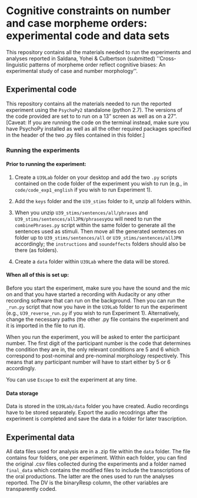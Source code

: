 # Cognitive constraints on number and case morpheme orders: experimental code and data sets

This repository contains all the materials needed to run the experiments and analyses reported in Saldana, Yohei & Culbertson (submitted) ''Cross-linguistic patterns of morpheme order reflect cognitive biases: An experimental study of case and number morphology''.

## Experimental code

This repository contains all the materials needed to run the reported experiment using the ``PsychoPy2`` standalone (python 2.7). The versions of the code provided are set to to run on a 13” screen as well as on a 27”. [Caveat: If you are running the code on the terminal instead, make sure you have PsychoPy installed as well as all the other required packages specified in the header of the two .py files contained in this folder.]

### Running the experiments

#### Prior to running the experiment:

1. Create a ``U39Lab`` folder on your desktop and add the two ``.py`` scripts contained on the code folder of the experiment you wish to run (e.g., in ``code/code_exp1_english`` if you wish to run Experiment 1).  

2. Add the ``keys`` folder and the ``U39_stims`` folder to it, unzip all folders within. 

3. When you unzip ``U39_stims/sentences/all/phrases`` and ``U39_stims/sentences/allJPN/phrases``you will need to run the ``combinePhrases.py`` script within the same folder to generate all the sentences used as stimuli. Then move all the generated sentences on folder up to ``U39_stims/sentences/all`` or ``U39_stims/sentences/allJPN`` accordingly; the ``instructions`` and ``soundeffects`` folders should also be there (as folders). 

4. Create a ``data`` folder within ``U39Lab`` where the data will be stored.

#### When all of this is set up:

Before you start the experiment, make sure you have the sound and the mic on and that you have started
a recording with Audacity or any other recording software that can run on the background. Then you can run the ``_run.py`` script that now you have in the ``U39Lab`` folder to run the experiment (e.g., ``U39_reverse_run.py`` if you wish to run Experiment 1). Alternatively, change the necessary paths (the other .py file contains the experiment and it is imported in the file to run it). 

When you run the experiment, you will be asked to enter the participant number. The
first digit of the participant number is the code that determines the condition they are
in, the only relevant conditions are 5 and 6 which correspond to post-nominal and pre-nominal morphology respectively. This means that any participant number will have to start either by 5 or 6 accordingly.

You can use ``Escape`` to exit the experiment at any time.

#### Data storage

Data is stored in the ``U39Lab/data`` folder you have created. Audio recordings have to be stored separately.
Export the audio recodrings after the experiment is completed  and save the data in a folder for later trascription. 

## Experimental data
All data files used for analysis are in a .zip file within the ``data`` folder. The file contains four folders, one per experiment. Within each folder, you can find the original .csv files collected during the experiments and a folder named ``final_data`` which contains the modified files to include the transcriptions of the oral productions. The latter are the ones used to run the analyses reported. The DV is the binaryResp column, the other variables are transparently coded.

















